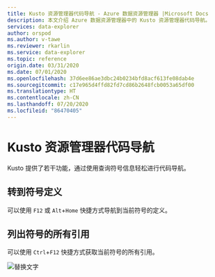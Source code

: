 ```yaml
---
title: Kusto 资源管理器代码导航 - Azure 数据资源管理器 |Microsoft Docs
description: 本文介绍 Azure 数据资源管理器中的 Kusto 资源管理器代码导航。
services: data-explorer
author: orspod
ms.author: v-tawe
ms.reviewer: rkarlin
ms.service: data-explorer
ms.topic: reference
origin.date: 03/31/2020
ms.date: 07/01/2020
ms.openlocfilehash: 37d6ee86ae3dbc24b0234bfd8acf613fe08dab4e
ms.sourcegitcommit: c17e965d4ffd82fd7cd86b2648fcb0053a65df00
ms.translationtype: HT
ms.contentlocale: zh-CN
ms.lasthandoff: 07/20/2020
ms.locfileid: "86470405"
---
```

# <a name="kusto-explorer-code-navigation"></a>Kusto 资源管理器代码导航

Kusto 提供了若干功能，通过使用查询符号信息轻松进行代码导航。

## <a name="go-to-symbol-definition"></a>转到符号定义

可以使用 `F12` 或 `Alt`+`Home` 快捷方式导航到当前符号的定义。

## <a name="list-all-references-of-a-symbol"></a>列出符号的所有引用

可以使用 `Ctrl`+`F12` 快捷方式获取当前符号的所有引用。

![替换文字](./Images/KustoTools-KustoExplorer/ke-codenav-refernces.gif "code-navigation-references")
